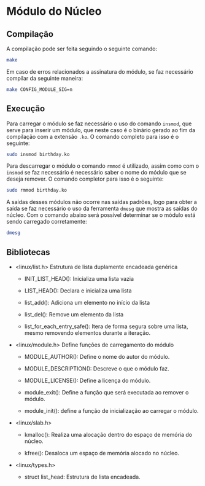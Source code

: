 # Módulo do Núcleo

## Compilação

A compilação pode ser feita seguindo o seguinte comando:

```sh
make
```

Em caso de erros relacionados a assinatura do módulo, se faz necessário compilar
da seguinte maneira:

```sh
make CONFIG_MODULE_SIG=n
```

## Execução

Para carregar o módulo se faz necessário o uso do comando `insmod`, que serve
para inserir um módulo, que neste caso é o binário gerado ao fim da compilação 
com a extensão `.ko`. O comando completo para isso é o seguinte:

```sh
sudo insmod birthday.ko
```

Para descarregar o módulo o comando `rmmod` é utilizado, assim como com o 
`insmod` se faz necessário é necessário saber o nome do módulo que se deseja 
remover. O comando completor para isso é o seguinte:

```sh
sudo rmmod birthday.ko
```

A saídas desses módulos não ocorre nas saídas padrões, logo para obter a saída
se faz necessário o uso da ferramenta `dmesg` que mostra as saídas do núcleo.
Com o comando abaixo será possível determinar se o módulo está sendo carregado
corretamente:

```sh
dmesg
```

## Bibliotecas
- <linux/list.h> Estrutura de lista duplamente encadeada genérica 
    
    - INIT_LIST_HEAD(): Inicializa uma lista vazia
    
    - LIST_HEAD(): Declara e inicializa uma lista
    
    - list_add(): Adiciona um elemento no início da lista
    
    - list_del(): Remove um elemento da lista
    
    - list_for_each_entry_safe(): Itera de forma segura sobre uma lista, mesmo
      removendo elementos durante a iteração.

- <linux/module.h> Define funções de carregamento do módulo

    - MODULE_AUTHOR(): Define o nome do autor do módulo.

    - MODULE_DESCRIPTION(): Descreve o que o módulo faz.
    
    - MODULE_LICENSE(): Define a licença do módulo.
    
    - module_exit(): Define a função que será executada ao remover o módulo.
    
    - module_init(): define a função de inicialização ao carregar o módulo.

- <linux/slab.h> 
    
    - kmalloc(): Realiza uma alocação dentro do espaço de memória do núcleo.
    
    - kfree(): Desaloca um espaço de memória alocado no núcleo.

- <linux/types.h>  

    - struct list_head: Estrutura de lista encadeada.
